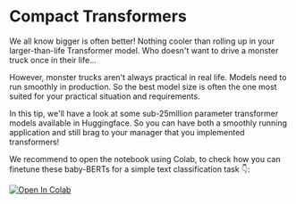 # Compact Transformers

We all know bigger is often better! Nothing cooler than rolling up in your larger-than-life Transformer model. Who doesn't want to drive a monster truck once in their life...

However, monster trucks aren't always practical in real life. Models need to run smoothly in production. So the best model size is often the one most suited for your practical situation and requirements.

In this tip, we'll have a look at some sub-25million parameter transformer models available in Huggingface. So you can have both a smoothly running application and still brag to your manager that you implemented transformers!

We recommend to open the notebook using Colab, to check how you can finetune these baby-BERTs for a simple text classification task 👇:

[![Open In Colab](https://colab.research.google.com/assets/colab-badge.svg)](https://colab.research.google.com/github/ml6team/quick-tips/blob/main/nlp/2021_02_26_compact_transformers/compact_transformers.ipynb)